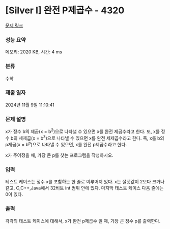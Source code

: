 # [Silver I] 완전 P제곱수 - 4320 

[문제 링크](https://www.acmicpc.net/problem/4320) 

### 성능 요약

메모리: 2020 KB, 시간: 4 ms

### 분류

수학

### 제출 일자

2024년 11월 9일 11:10:41

### 문제 설명

<p>
	x가 정수 b의 제곱(x = b<sup>2</sup>)으로 나타낼 수 있으면 x를 완전 제곱수라고 한다. 또, x를 정수 b의 세제곱(x = b<sup>3</sup>)으로 나타낼 수 있으면 x를 완전 세제곱수라고 한다. 즉, x를 b의 p제곱(x = b<sup>p</sup>)으로 나타낼 수 있으면, x를 완전 p제곱수라고 한다.</p>

<p>
	x가 주어졌을 때, 가장 큰 p를 찾는 프로그램을 작성하시오.</p>

### 입력 

 <p>
	테스트 케이스는 정수 x를 포함하는 한 줄로 이루어져 있다. x는 절댓값이 2보다 크거나 같고, C,C++,Java에서 32비트 int 범위 안에 있다. 마지막 테스트 케이스 다음 줄에는 0이 있다.</p>

### 출력 

 <p>
	각각의 테스트 케이스에 대해서, x가 완전 p제곱수 일 때, 가장 큰 정수 p를 출력한다.</p>

